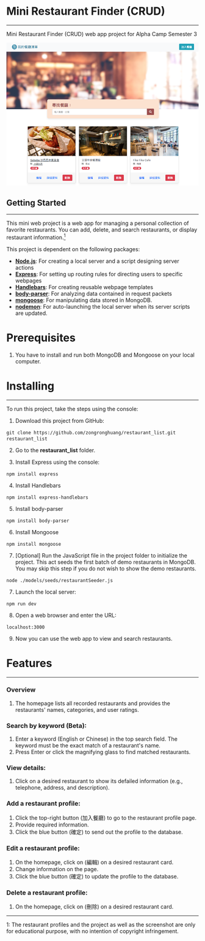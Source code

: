 # Mini Restaurant Finder (CRUD)
---
Mini Restaurant Finder (CRUD) web app project for Alpha Camp Semester 3

![Demo](/Demo.png)

## Getting Started
---
This mini web project is a web app for managing a personal collection of favorite restaurants. You can add, delete, and search restaurants, or display restaurant information.[<sup>1</sup>](#1)

This project is dependent on the following packages:

+ **[Node.js](https://nodejs.org/en/)**: For creating a local server and a script designing server actions
+ **[Express](https://expressjs.com/)**: For setting up routing rules for directing users to specific webpages
+ **[Handlebars](https://www.npmjs.com/package/express-handlebars)**: For creating reusable webpage templates
+ **[body-parser](https://www.npmjs.com/package/body-parser)**: For analyzing data contained in request packets
+ **[mongoose](https://www.npmjs.com/package/mongoose)**: For manipulating data stored in MongoDB.
+ **[nodemon](https://www.npmjs.com/package/nodemon)**: For auto-launching the local server when its server scripts are updated.


# Prerequisites
1. You have to install and run both MongoDB and Mongoose on your local computer.

# Installing
---
To run this project, take the steps using the console:

1. Download this project from GitHub:
```
git clone https://github.com/zongronghuang/restaurant_list.git restaurant_list
``` 
2. Go to the **restaurant_list** folder.

3. Install Express using the console:
```
npm install express
```

4. Install Handlebars
```
npm install express-handlebars
```

5. Install body-parser
```
npm install body-parser
```

6. Install Mongoose
```
npm install mongoose
```

7. [Optional] Run the JavaScript file in the project folder to initialize the project. This act seeds the first batch of demo restaurants in MongoDB. You may skip this step if you do not wish to show the demo restaurants.
```
node ./models/seeds/restaurantSeeder.js
```

7. Launch the local server:
```
npm run dev
```

8. Open a web browser and enter the URL:
```
localhost:3000
```

9. Now you can use the web app to view and search restaurants.

# Features
---
### Overview
1. The homepage lists all recorded restaurants and provides the restaurants' names, categories, and user ratings.

### Search by keyword (Beta):
1. Enter a keyword (English or Chinese) in the top search field. The keyword must be the exact match of a restaurant's name.
2. Press Enter or click the magnifying glass to find matched restaurants.   

### View details:
1. Click on a desired restaurant to show its defailed information (e.g., telephone, address, and description).

### Add a restaurant profile:
1. Click the top-right button (加入餐廳) to go to the restaurant profile page.
2. Provide required information.
3. Click the blue button (確定) to send out the profile to the database.

### Edit a restaurant profile:
1. On the homepage, click on (編輯) on a desired restaurant card.
2. Change information on the page.
3. Click the blue button (確定) to update the profile to the database.

### Delete a restaurant profile:
1. On the homepage, click on (刪除) on a desired restaurant card.


---
<a class="anchor" id="1">1</a>: The restaurant profiles and the project as well as the screenshot are only for educational purpose, with no intention of copyright infringement.